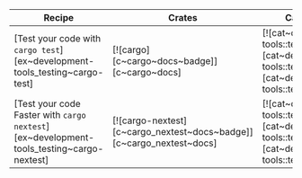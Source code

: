 | Recipe | Crates | Categories |
|--------|--------|------------|
| [Test your code with `cargo test`][ex~development-tools_testing~cargo-test] | [![cargo][c~cargo~docs~badge]][c~cargo~docs] | [![cat~development-tools::testing][cat~development-tools::testing~badge]][cat~development-tools::testing] |
| [Test your code Faster with `cargo nextest`][ex~development-tools_testing~cargo-nextest] | [![cargo-nextest][c~cargo_nextest~docs~badge]][c~cargo_nextest~docs] | [![cat~development-tools::testing][cat~development-tools::testing~badge]][cat~development-tools::testing] |
